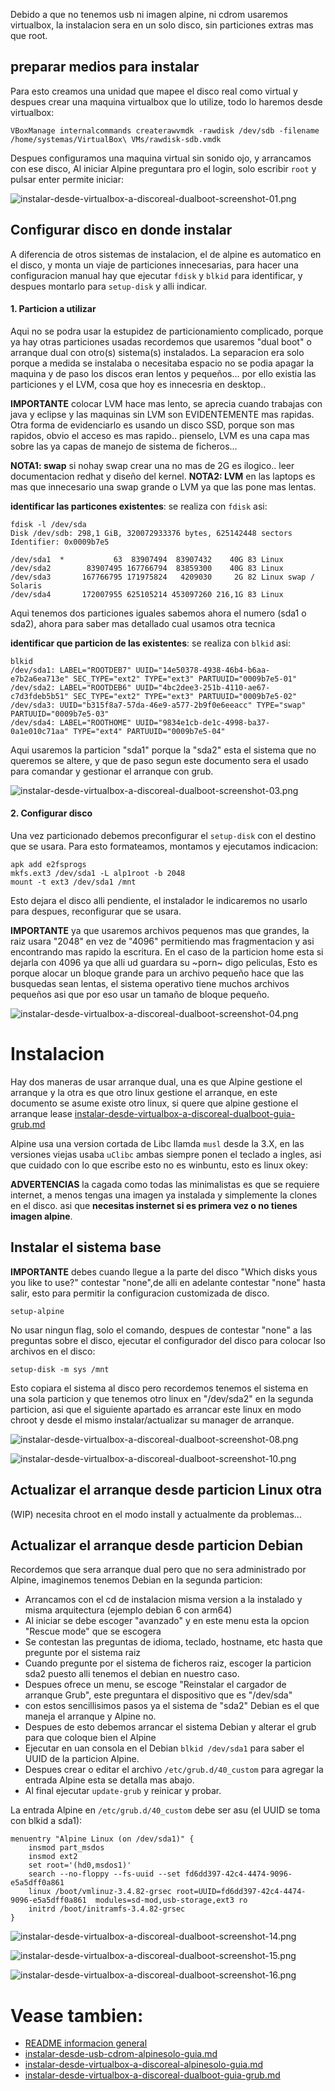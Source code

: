 Debido a que no tenemos usb ni imagen alpine, ni cdrom usaremos virtualbox, 
la instalacion sera en un solo disco, sin particiones extras mas que root.


## preparar medios para instalar

Para esto creamos una unidad que mapee el disco real como virtual y despues crear 
una maquina virtualbox que lo utilize, todo lo haremos desde virtualbox:

```
VBoxManage internalcommands createrawvmdk -rawdisk /dev/sdb -filename /home/systemas/VirtualBox\ VMs/rawdisk-sdb.vmdk
```

Despues configuramos una maquina virtual sin sonido ojo, y arrancamos con ese disco, 
Al iniciar Alpine preguntara pro el login, solo escribir `root` y pulsar enter permite iniciar:

![instalar-desde-virtualbox-a-discoreal-dualboot-screenshot-01.png](instalar-desde-virtualbox-a-discoreal-dualboot-screenshot-01.png)


## Configurar disco en donde instalar

A diferencia de otros sistemas de instalacion, el de alpine es automatico en el disco, 
y monta un viaje de particiones innecesarias, para hacer una configuracion manual 
hay que ejecutar `fdisk` y `blkid` para identificar, y despues montarlo para `setup-disk` y alli indicar.

#### 1. Particion a utilizar

Aqui no se podra usar la estupidez de particionamiento complicado, porque ya hay otras particiones 
usadas recordemos que usaremos "dual boot" o arranque dual con otro(s) sistema(s) instalados.
La separacion era solo porque a medida se instalaba o necesitaba espacio no se 
podia apagar la maquina y de paso los discos eran lentos y pequeños... 
por ello existia las particiones y el LVM, cosa que hoy es innecesria en desktop..

**IMPORTANTE** colocar LVM hace mas lento, se aprecia cuando trabajas con java y eclipse 
y las maquinas sin LVM son EVIDENTEMENTE mas rapidas. Otra forma de evidenciarlo 
es usando un disco SSD, porque son mas rapidos, obvio el acceso es mas rapido.. 
pienselo, LVM es una capa mas sobre las ya capas de manejo de sistema de ficheros...

**NOTA1: swap** si nohay swap crear una no mas de 2G es ilogico.. leer documentacion redhat y diseño del kernel.
**NOTA2: LVM** en las laptops es mas que innecesario una swap grande o LVM ya que las pone mas lentas.

**identificar las particones existentes**: se realiza con `fdisk` asi:

```
fdisk -l /dev/sda
Disk /dev/sdb: 298,1 GiB, 320072933376 bytes, 625142448 sectors
Identifier: 0x0009b7e5

/dev/sda1  *           63  83907494  83907432    40G 83 Linux
/dev/sda2        83907495 167766794  83859300    40G 83 Linux
/dev/sda3       167766795 171975824   4209030     2G 82 Linux swap / Solaris
/dev/sda4       172007955 625105214 453097260 216,1G 83 Linux
```

Aqui tenemos dos particiones iguales sabemos ahora el numero (sda1 o sda2), 
ahora para saber mas detallado cual usamos otra tecnica

**identificar que particion de las existentes**: se realiza con `blkid` asi:

```
blkid
/dev/sda1: LABEL="ROOTDEB7" UUID="14e50378-4938-46b4-b6aa-e7b2a6ea713e" SEC_TYPE="ext2" TYPE="ext3" PARTUUID="0009b7e5-01"
/dev/sda2: LABEL="ROOTDEB6" UUID="4bc2dee3-251b-4110-ae67-c7d3fdeb5b51" SEC_TYPE="ext2" TYPE="ext3" PARTUUID="0009b7e5-02"
/dev/sda3: UUID="b315f8a7-57da-46e9-a577-2b9f0e6eeacc" TYPE="swap" PARTUUID="0009b7e5-03"
/dev/sda4: LABEL="ROOTHOME" UUID="9834e1cb-de1c-4998-ba37-0a1e010c71aa" TYPE="ext4" PARTUUID="0009b7e5-04"
```

Aqui usaremos la particion "sda1" porque la "sda2" esta el sistema que no queremos se altere, y 
que de paso segun este documento sera el usado para comandar y gestionar el arranque con grub.

![instalar-desde-virtualbox-a-discoreal-dualboot-screenshot-03.png](instalar-desde-virtualbox-a-discoreal-dualboot-screenshot-03.png)


#### 2. Configurar disco

Una vez particionado debemos preconfigurar el `setup-disk` con el 
destino que se usara. Para esto formateamos, montamos y ejecutamos indicacion:

```
apk add e2fsprogs
mkfs.ext3 /dev/sda1 -L alp1root -b 2048
mount -t ext3 /dev/sda1 /mnt
```

Esto dejara el disco alli pendiente, el instalador le indicaremos no usarlo para despues, reconfigurar que se usara.

**IMPORTANTE** ya que usaremos archivos pequenos mas que grandes, la raiz usara "2048" 
en vez de "4096" permitiendo mas fragmentacion y asi encontrando mas rapido la escritura. 
En el caso de la particion home esta si dejarla con 4096 ya que alli ud guardara su ~porn~ digo peliculas, 
Esto es porque alocar un bloque grande para un archivo pequeño hace que las busquedas sean lentas, 
el sistema operativo tiene muchos archivos pequeños asi que por eso usar un tamaño de bloque pequeño.

![instalar-desde-virtualbox-a-discoreal-dualboot-screenshot-04.png](instalar-desde-virtualbox-a-discoreal-dualboot-screenshot-04.png)

# Instalacion

Hay dos maneras de usar arranque dual, una es que Alpine gestione el arranque y la otra es 
que otro linux gestione el arranque, en este documento se asume existe otro linux, 
si quere que alpine gestione el arranque lease [instalar-desde-virtualbox-a-discoreal-dualboot-guia-grub.md](instalar-desde-virtualbox-a-discoreal-dualboot-guia-grub.md)

Alpine usa una version cortada de Libc llamda `musl` desde la 3.X, en 
las versiones viejas usaba `uClibc` ambas siempre ponen el teclado a ingles, 
asi que cuidado con lo que escribe esto no es winbuntu, esto es linux okey:

**ADVERTENCIAS** la cagada como todas las minimalistas es que se requiere internet, 
a menos tengas una imagen ya instalada y simplemente la clones en el disco. 
asi que **necesitas insternet si es primera vez o no tienes imagen alpine**.

## Instalar el sistema base

**IMPORTANTE** debes cuando llegue a la parte del disco "Which disks yous you like to use?" 
contestar "none",de alli en adelante contestar "none" hasta salir, esto para permitir 
la configuracion customizada de disco.


```
setup-alpine
```

No usar ningun flag, solo el comando, despues de contestar "none" a las preguntas sobre el 
disco, ejecutar el configurador del disco para colocar lso archivos en el disco:

```
setup-disk -m sys /mnt
```

Esto copiara el sistema al disco pero recordemos tenemos el sistema en una sola particion 
y que tenemos otro linux en "/dev/sda2" en la segunda particion, asi que el siguiente apartado 
es arrancar este linux en modo chroot y desde el mismo instalar/actualizar su manager de arranque.

![instalar-desde-virtualbox-a-discoreal-dualboot-screenshot-08.png](instalar-desde-virtualbox-a-discoreal-dualboot-screenshot-08.png)

![instalar-desde-virtualbox-a-discoreal-dualboot-screenshot-10.png](instalar-desde-virtualbox-a-discoreal-dualboot-screenshot-10.png)

## Actualizar el arranque desde particion Linux otra

(WIP) necesita chroot en el modo install y actualmente da problemas...

## Actualizar el arranque desde particion Debian

Recordemos que sera arranque dual pero que no sera administrado por Alpine, imaginemos tenemos Debian en la segunda particion:

* Arrancamos con el cd de instalacion misma version a la instalado y misma arquitectura (ejemplo debian 6 con arm64)
* Al iniciar se debe escoger "avanzado" y en este menu esta la opcion "Rescue mode" que se escogera
* Se contestan las preguntas de idioma, teclado, hostname, etc hasta que pregunte por el sistema raiz
* Cuando pregunte por el sistema de ficheros raiz, escoger la particion sda2 puesto alli tenemos el debian en nuestro caso.
* Despues ofrece un menu, se escoge "Reinstalar el cargador de arranque Grub", este preguntara el dispositivo que es "/dev/sda"
* con estos sencillisimos pasos ya el sistema de "sda2" Debian es el que maneja el arranque y Alpine no.
* Despues de esto debemos arrancar el sistema Debian y alterar el grub para que coloque bien el Alpine
* Ejecutar en uan consola en el Debian `blkid /dev/sda1` para saber el UUID de la particion Alpine.
* Despues crear o editar el archivo `/etc/grub.d/40_custom` para agregar la entrada Alpine esta se detalla mas abajo.
* Al final ejecutar `update-grub` y reinicar y probar.

La entrada Alpine en `/etc/grub.d/40_custom` debe ser asu (el UUID se toma con blkid a sda1):

```
menuentry "Alpine Linux (on /dev/sda1)" {
    insmod part_msdos
    insmod ext2
    set root='(hd0,msdos1)'
    search --no-floppy --fs-uuid --set fd6dd397-42c4-4474-9096-e5a5dff0a861
    linux /boot/vmlinuz-3.4.82-grsec root=UUID=fd6dd397-42c4-4474-9096-e5a5dff0a861  modules=sd-mod,usb-storage,ext3 ro
    initrd /boot/initramfs-3.4.82-grsec
}
```

![instalar-desde-virtualbox-a-discoreal-dualboot-screenshot-14.png](instalar-desde-virtualbox-a-discoreal-dualboot-screenshot-14.png)

![instalar-desde-virtualbox-a-discoreal-dualboot-screenshot-15.png](instalar-desde-virtualbox-a-discoreal-dualboot-screenshot-15.png)

![instalar-desde-virtualbox-a-discoreal-dualboot-screenshot-16.png](instalar-desde-virtualbox-a-discoreal-dualboot-screenshot-16.png)


# Vease tambien:

* [README informacion general](../README.md)
* [instalar-desde-usb-cdrom-alpinesolo-guia.md](instalar-desde-usb-cdrom-a-discoreal-alpinesolo-guia.md)
* [instalar-desde-virtualbox-a-discoreal-alpinesolo-guia.md](instalar-desde-virtualbox-a-discoreal-alpinesolo-guia.md)
* [instalar-desde-virtualbox-a-discoreal-dualboot-guia-grub.md](instalar-desde-virtualbox-a-discoreal-dualboot-guia-grub.md)
